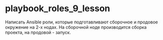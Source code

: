 # playbook_roles_9_lesson

Написать Ansible роли, которые подготавливают сборочное и 
продовое окружение на 2-х нодах. На сборочной ноде 
производится сборка проекта, на продовой - запуск.
